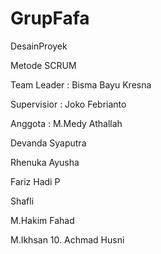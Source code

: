 # GrupFafa
DesainProyek

Metode SCRUM

Team Leader :
Bisma Bayu Kresna 

Supervisior :
Joko Febrianto

Anggota :
M.Medy Athallah

Devanda Syaputra

Rhenuka Ayusha

Fariz Hadi P

Shafli

M.Hakim Fahad

M.Ikhsan
10.
Achmad Husni 
